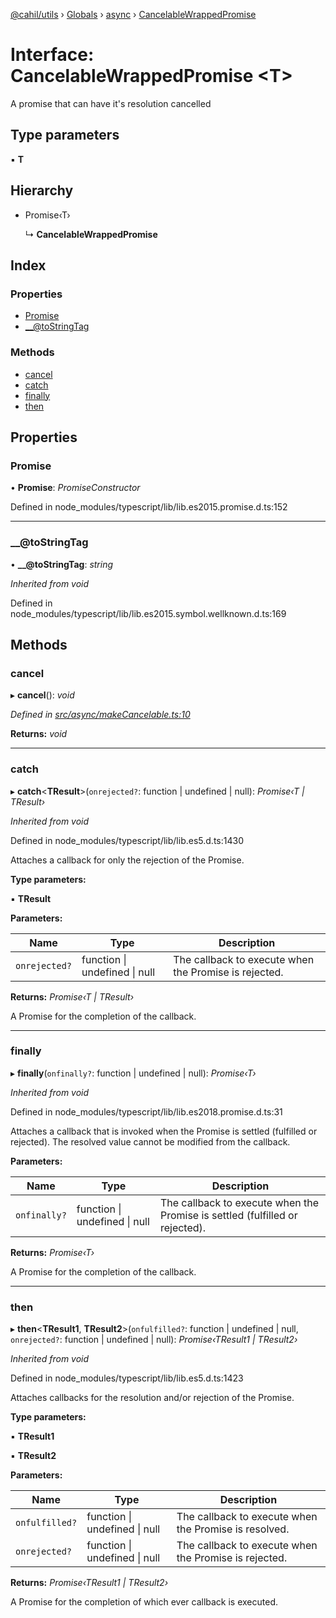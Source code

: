 [@cahil/utils](../README.md) › [Globals](../globals.md) › [async](../modules/async.md) › [CancelableWrappedPromise](async.cancelablewrappedpromise.md)

# Interface: CancelableWrappedPromise <**T**>

A promise that can have it's resolution cancelled

## Type parameters

▪ **T**

## Hierarchy

* Promise‹T›

  ↳ **CancelableWrappedPromise**

## Index

### Properties

* [Promise](async.cancelablewrappedpromise.md#promise)
* [__@toStringTag](async.cancelablewrappedpromise.md#__@tostringtag)

### Methods

* [cancel](async.cancelablewrappedpromise.md#cancel)
* [catch](async.cancelablewrappedpromise.md#catch)
* [finally](async.cancelablewrappedpromise.md#finally)
* [then](async.cancelablewrappedpromise.md#then)

## Properties

###  Promise

• **Promise**: *PromiseConstructor*

Defined in node_modules/typescript/lib/lib.es2015.promise.d.ts:152

___

###  __@toStringTag

• **__@toStringTag**: *string*

*Inherited from void*

Defined in node_modules/typescript/lib/lib.es2015.symbol.wellknown.d.ts:169

## Methods

###  cancel

▸ **cancel**(): *void*

*Defined in [src/async/makeCancelable.ts:10](https://github.com/cahilfoley/utils/blob/22bd396/src/async/makeCancelable.ts#L10)*

**Returns:** *void*

___

###  catch

▸ **catch**<**TResult**>(`onrejected?`: function | undefined | null): *Promise‹T | TResult›*

*Inherited from void*

Defined in node_modules/typescript/lib/lib.es5.d.ts:1430

Attaches a callback for only the rejection of the Promise.

**Type parameters:**

▪ **TResult**

**Parameters:**

Name | Type | Description |
------ | ------ | ------ |
`onrejected?` | function &#124; undefined &#124; null | The callback to execute when the Promise is rejected. |

**Returns:** *Promise‹T | TResult›*

A Promise for the completion of the callback.

___

###  finally

▸ **finally**(`onfinally?`: function | undefined | null): *Promise‹T›*

*Inherited from void*

Defined in node_modules/typescript/lib/lib.es2018.promise.d.ts:31

Attaches a callback that is invoked when the Promise is settled (fulfilled or rejected). The
resolved value cannot be modified from the callback.

**Parameters:**

Name | Type | Description |
------ | ------ | ------ |
`onfinally?` | function &#124; undefined &#124; null | The callback to execute when the Promise is settled (fulfilled or rejected). |

**Returns:** *Promise‹T›*

A Promise for the completion of the callback.

___

###  then

▸ **then**<**TResult1**, **TResult2**>(`onfulfilled?`: function | undefined | null, `onrejected?`: function | undefined | null): *Promise‹TResult1 | TResult2›*

*Inherited from void*

Defined in node_modules/typescript/lib/lib.es5.d.ts:1423

Attaches callbacks for the resolution and/or rejection of the Promise.

**Type parameters:**

▪ **TResult1**

▪ **TResult2**

**Parameters:**

Name | Type | Description |
------ | ------ | ------ |
`onfulfilled?` | function &#124; undefined &#124; null | The callback to execute when the Promise is resolved. |
`onrejected?` | function &#124; undefined &#124; null | The callback to execute when the Promise is rejected. |

**Returns:** *Promise‹TResult1 | TResult2›*

A Promise for the completion of which ever callback is executed.
